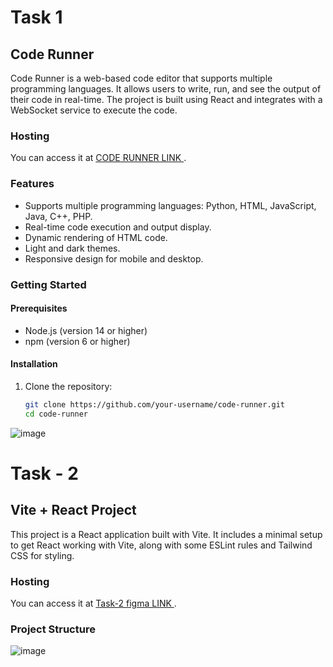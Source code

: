 # Task 1

## Code Runner

Code Runner is a web-based code editor that supports multiple programming languages. It allows users to write, run, and see the output of their code in real-time. The project is built using React and integrates with a WebSocket service to execute the code.

### Hosting

You can access it at [CODE RUNNER LINK ](https://task-1-code-runner.vercel.app/).

### Features

- Supports multiple programming languages: Python, HTML, JavaScript, Java, C++, PHP.
- Real-time code execution and output display.
- Dynamic rendering of HTML code.
- Light and dark themes.
- Responsive design for mobile and desktop.

### Getting Started

#### Prerequisites

- Node.js (version 14 or higher)
- npm (version 6 or higher)

#### Installation

1. Clone the repository:

   ```bash
   git clone https://github.com/your-username/code-runner.git
   cd code-runner

![image](https://github.com/user-attachments/assets/ac965448-f6d3-467a-9c78-851d212ebebe)

# Task - 2

## Vite + React Project

This project is a React application built with Vite. It includes a minimal setup to get React working with Vite, along with some ESLint rules and Tailwind CSS for styling.

### Hosting

You can access it at [Task-2 figma LINK ](https://task-2-seven-delta.vercel.app/).


### Project Structure

![image](https://github.com/user-attachments/assets/7171a8c8-c926-4ea6-a5c2-902747e1e7a9)

